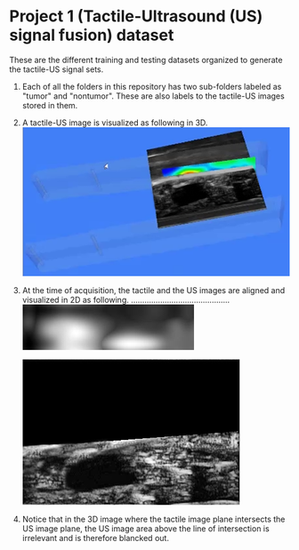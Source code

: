 # Project 1 (Tactile-Ultrasound (US) signal fusion) dataset

These are the different training and testing datasets organized to generate the tactile-US signal sets.

1. Each of all the folders in this repository has two sub-folders labeled as "tumor" and "nontumor". These are also labels to the tactile-US images stored in them.
2. A tactile-US image is visualized as following in 3D. 
![Tctile-US image in 3D](Resources/In_3D.bmp)
3. At the time of acquisition, the tactile and the US images are aligned and visualized in 2D as following.
............................................![Tctile image in 2D](Resources/sample_TC_img.jpg)

   ![US image in 2D](Resources/sample_US_img.bmp)

4. Notice that in the 3D image where the tactile image plane intersects the US image plane, the US image area above the line of intersection is irrelevant and is 
therefore blancked out.

